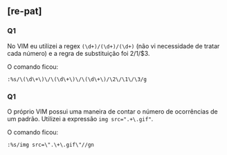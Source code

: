 ## [re-pat]

### Q1

No VIM eu utilizei a regex `(\d+)/(\d+)/(\d+)` (não vi necessidade de tratar cada número) e a regra de substituição foi $2/$1/$3. 

O comando ficou:

    :%s/\(\d\+\)\/\(\d\+\)\/\(\d\+\)/\2\/\1\/\3/g 

### Q1

O próprio VIM possui uma maneira de contar o número de ocorrências de um padrão. Utilizei a expressão `img src=".+\.gif"`.

O comando ficou:

    :%s/img src=\".\+\.gif\"//gn
    
